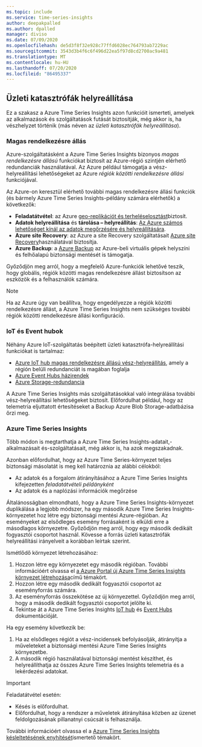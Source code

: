 ```yaml
---
ms.topic: include
ms.service: time-series-insights
author: deepakpalled
ms.author: dpalled
manager: diviso
ms.date: 07/09/2020
ms.openlocfilehash: de5d3f8f32e928c77ffd6028ec764793ab7229ac
ms.sourcegitcommit: 3543d3b4f6c6f496d22ea5f97d8cd2700ac9a481
ms.translationtype: MT
ms.contentlocale: hu-HU
ms.lasthandoff: 07/20/2020
ms.locfileid: "86495337"
---
```

## <a name="business-disaster-recovery"></a>Üzleti katasztrófák helyreállítása

Ez a szakasz a Azure Time Series Insights azon funkcióit ismerteti, amelyek az alkalmazások és szolgáltatások futását biztosítják, még akkor is, ha vészhelyzet történik (más néven az *üzleti katasztrófák helyreállítása*).

### <a name="high-availability"></a>Magas rendelkezésre állás

Azure-szolgáltatásként a Azure Time Series Insights bizonyos *magas rendelkezésre állású* funkciókat biztosít az Azure-régió szintjén elérhető redundanciák használatával. Az Azure például támogatja a vész-helyreállítási lehetőségeket az Azure *régiók közötti rendelkezésre állási* funkciójával.

Az Azure-on keresztül elérhető további magas rendelkezésre állási funkciók (és bármely Azure Time Series Insights-példány számára elérhetők) a következők:

- **Feladatátvétel**: az Azure [geo-replikációt és terheléselosztást](https://docs.microsoft.com/azure/architecture/resiliency/recovery-loss-azure-region)biztosít.
- **Adatok helyreállítása** és **tárolása – helyreállítás**: [Az Azure számos lehetőséget kínál az adatok megőrzésére és helyreállítására](https://docs.microsoft.com/azure/architecture/resiliency/recovery-data-corruption).
- **Azure site Recovery**: az Azure a site Recovery szolgáltatásait [Azure site Recovery](https://docs.microsoft.com/azure/site-recovery/)használatával biztosítja.
- **Azure Backup**: a [Azure Backup](https://docs.microsoft.com/azure/backup/backup-architecture) az Azure-beli virtuális gépek helyszíni és felhőalapú biztonsági mentését is támogatja.

Győződjön meg arról, hogy a megfelelő Azure-funkciók lehetővé teszik, hogy globális, régiók közötti magas rendelkezésre állást biztosítson az eszközök és a felhasználók számára.

> [!NOTE]
> Ha az Azure úgy van beállítva, hogy engedélyezze a régiók közötti rendelkezésre állást, a Azure Time Series Insights nem szükséges további régiók közötti rendelkezésre állási konfiguráció.

### <a name="iot-and-event-hubs"></a>IoT és Event hubok

Néhány Azure IoT-szolgáltatás beépített üzleti katasztrófa-helyreállítási funkciókat is tartalmaz:

- [Azure IoT hub magas rendelkezésre állású vész-helyreállítás](https://docs.microsoft.com/azure/iot-hub/iot-hub-ha-dr), amely a régión belüli redundanciát is magában foglalja
- [Azure Event Hubs házirendek](https://docs.microsoft.com/azure/event-hubs/event-hubs-geo-dr)
- [Azure Storage-redundancia](https://docs.microsoft.com/azure/storage/common/storage-redundancy)

A Azure Time Series Insights más szolgáltatásokkal való integrálása további vész-helyreállítási lehetőségeket biztosít. Előfordulhat például, hogy az telemetria eljuttatott értesítéseket a Backup Azure Blob Storage-adatbázisa őrzi meg.

### <a name="azure-time-series-insights"></a>Azure Time Series Insights

Több módon is megtarthatja a Azure Time Series Insights-adatait,-alkalmazásait és-szolgáltatásait, még akkor is, ha azok megszakadnak. 

Azonban előfordulhat, hogy az Azure Time Series-környezet teljes biztonsági másolatát is meg kell határoznia az alábbi célokból:

- Az adatok és a forgalom átirányításához a Azure Time Series Insights kifejezetten *feladatátvételi példányként*
- Az adatok és a naplózási információk megőrzése

Általánosságban elmondható, hogy a Azure Time Series Insights-környezet duplikálása a legjobb módszer, ha egy második Azure Time Series Insights-környezetet hoz létre egy biztonsági mentési Azure-régióban. Az eseményeket az elsődleges esemény forrásaként is elküldi erre a másodlagos környezetre. Győződjön meg arról, hogy egy második dedikált fogyasztói csoportot használ. Kövesse a forrás üzleti katasztrófák helyreállítási irányelveit a korábban leírtak szerint.

Ismétlődő környezet létrehozásához:

1. Hozzon létre egy környezetet egy második régióban. További információért olvassa el [a Azure Portal új Azure Time Series Insights környezet létrehozása](https://docs.microsoft.com/azure/time-series-insights/time-series-insights-get-started)című témakört.
1. Hozzon létre egy második dedikált fogyasztói csoportot az eseményforrás számára.
1. Az eseményforrás összekötése az új környezettel. Győződjön meg arról, hogy a második dedikált fogyasztói csoportot jelölte ki.
1. Tekintse át a Azure Time Series Insights [IoT hub](https://docs.microsoft.com/azure/time-series-insights/time-series-insights-how-to-add-an-event-source-iothub) és [Event Hubs](https://docs.microsoft.com/azure/time-series-insights/time-series-insights-data-access) dokumentációját.

Ha egy esemény következik be:

1. Ha az elsődleges régiót a vész-incidensek befolyásolják, átirányítja a műveleteket a biztonsági mentési Azure Time Series Insights környezetbe.
1. A második régió használatával biztonsági mentést készíthet, és helyreállíthatja az összes Azure Time Series Insights telemetria és a lekérdezési adatokat.

> [!IMPORTANT]
> Feladatátvétel esetén:
> 
> * Késés is előfordulhat.
> * Előfordulhat, hogy a rendszer a műveletek átirányítása közben az üzenet feldolgozásának pillanatnyi csúcsát is felhasználja.
> 
> További információért olvassa el a [Azure Time Series Insights késleltetésének enyhítését](https://docs.microsoft.com/azure/time-series-insights/time-series-insights-environment-mitigate-latency)ismertető témakört.

